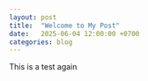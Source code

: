 ```yaml
---
layout: post
title:  "Welcome to My Post"
date:   2025-06-04 12:00:00 +0700
categories: blog
---
```


This is a test again

